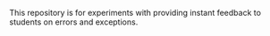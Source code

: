 This repository is for experiments with providing instant feedback to students on errors and exceptions.
